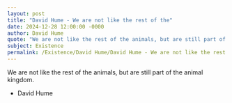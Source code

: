```yaml
---
layout: post
title: "David Hume - We are not like the rest of the"
date: 2024-12-28 12:00:00 -0000
author: David Hume
quote: "We are not like the rest of the animals, but are still part of the animal kingdom."
subject: Existence
permalink: /Existence/David Hume/David Hume - We are not like the rest of the
---
```


We are not like the rest of the animals, but are still part of the animal kingdom.

- David Hume

